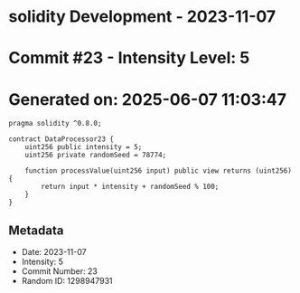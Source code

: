 ﻿# solidity Development - 2023-11-07
# Commit #23 - Intensity Level: 5
# Generated on: 2025-06-07 11:03:47
```solidity
pragma solidity ^0.8.0;

contract DataProcessor23 {
    uint256 public intensity = 5;
    uint256 private randomSeed = 78774;

    function processValue(uint256 input) public view returns (uint256) {
        return input * intensity + randomSeed % 100;
    }
}
```
## Metadata
- Date: 2023-11-07
- Intensity: 5
- Commit Number: 23
- Random ID: 1298947931
